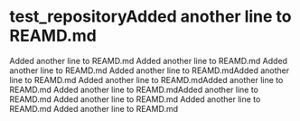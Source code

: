 # test_repositoryAdded another line to REAMD.md
Added another line to REAMD.md
Added another line to REAMD.md
Added another line to REAMD.md
Added another line to REAMD.mdAdded another line to REAMD.md
Added another line to REAMD.mdAdded another line to REAMD.md
Added another line to REAMD.mdAdded another line to REAMD.md
Added another line to REAMD.md
Added another line to REAMD.md
Added another line to REAMD.md
